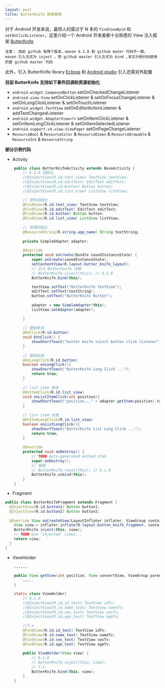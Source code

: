 ```yaml
---
layout: post
title: ButterKnife 简单使用
---
```

 
 对于 Android 开发来说，最烦人的莫过于 N 多的 `findViewByid` 和 `setOnClickListener`，这里介绍一个 Android 开发者都十分熟悉的 View 注入框架 [ButterKnife][1]
 
 `注意： 目前 github 有两个版本，maven 6.1.0 和 github mater 代码不一致， maven 引入方式为 inject ，而 github master 引入方式为 bind ,本文示例代码使用的是 github master 代码 `
 
 此外，引入 ButterKnife  library [Eclipse][2] 和 [Android studio][3] 引入还需另外配置
 
 
 **目前 ButterKnife 支持如下事件回调和资源初始化** 
 
 * `android.widget.CompoundButton` setOnCheckedChangeListener
 * `android.view.View` setOnClickListener & setOnFocusChangeListener & setOnLongClickListener & setOnTouchListener
 * `android.widget.TextView` setOnEditorActionListener & addTextChangedListener
 * `android.widget.AdapterView<?>` setOnItemClickListener & setOnItemLongClickListener & setOnItemSelectedListener
 * `android.support.v4.view.ViewPager` setOnPageChangeListener
 * `ResourceBool` & `ResourceColor` & `ResourceDimen` & `ResourceDrawable` & `ResourceInt` & `ResourceString` 

 **部分示例代码**

* Activity 

```java
	public class ButterKnifeActivity extends BaseActivity {
		// 6.1.0 初始化
		//@InjectView(R.id.text_view) TextView textView;
		//@InjectView(R.id.editText) EditText editText;
		//@InjectView(R.id.button) Button button;
		//@InjectView(R.id.list_view) ListView listView;

		// 控件初始化
		@FindView(R.id.text_view) TextView textView;
		@FindView(R.id.editText) EditText editText;
		@FindView(R.id.button) Button button;
		@FindView(R.id.list_view) ListView listView;
		
		// 资源初始化 
		@ResourceString(R.string.app_name) String textString;
		
		private SimpleAdapter adapter;
		
		@Override
		protected void onCreate(Bundle savedInstanceState) {
			super.onCreate(savedInstanceState);
			setContentView(R.layout.butter_knife_layout);
			// 引入 ButterKnife 注解
			// ButterKnife.inject(this); // 6.1.0
			ButterKnife.bind(this);

			textView.setText("ButterKnife TextView");
			editText.setText(textString);
			button.setText("ButterKnife Button");
			
			adapter = new SimpleAdapter(this);
			listView.setAdapter(adapter);
			
		}
		
		// 按钮单击
		@OnClick(R.id.button)
		void btnClick() {
			showShortToast("butter knife inject button click listener");
		}
		
		// 按钮长按
		@OnLongClick(R.id.button)
		boolean onLongClick(){
			showShortToast("ButterKnife Long Click ...");
			return true;
		}
		
		// list item 单击
		@OnItemClick(R.id.list_view)
		void onListItemClick(int position){
			showShortToast("position..." + adapter.getItem(position).toString());
		}
		
		// list item 长按
		@OnItemLongClick(R.id.list_view)
		boolean onListLongClick(){
			showShortToast("ButterKnife List Long Click ...");
			return true;
		}
		
		@Override
		protected void onDestroy() {
			// TODO Auto-generated method stub
			super.onDestroy();
			// 销毁
			// ButterKnife.reset(this); // 6.1.0
			ButterKnife.unbind(this);
		}
	}
```

* Fragment

```java
public class ButterKnifeFragment extends Fragment {
  @InjectView(R.id.button1) Button button1;
  @InjectView(R.id.button2) Button button2;
 
  @Override View onCreateView(LayoutInflater inflater, ViewGroup container, Bundle savedInstanceState) {
    View view = inflater.inflate(R.layout.button_knife_fragment, container, false);
    ButterKnife.inject(this, view);
    // TODO Use "injected" views...
    return view;
  }
}
 ```

* ViewHolder

```java
    ......
    
    public View getView(int position, View convertView, ViewGroup parent) {
        .....
    }

	static class ViewHolder{
		// 6.1.0
		//@InjectView(R.id.id_text) TextView idTv;
		//@InjectView(R.id.name_text) TextView nameTv;
		//@InjectView(R.id.sex_text) TextView sexTv;
		//@InjectView(R.id.age_text) TextView ageTv;
		
		//7.x
		@FindView(R.id.id_text) TextView idTv;
		@FindView(R.id.name_text) TextView nameTv;
		@FindView(R.id.sex_text) TextView sexTv;
		@FindView(R.id.age_text) TextView ageTv;
		
		public ViewHolder(View view) {
			// 6.1.0
			// ButterKnife.inject(this, view);
			// 7.x
			ButterKnife.bind(this, view);
		}
	}

```



[1]:https://github.com/JakeWharton/butterknife
[2]:http://jakewharton.github.io/butterknife/ide-idea.html
[3]:http://jakewharton.github.io/butterknife/ide-eclipse.html
